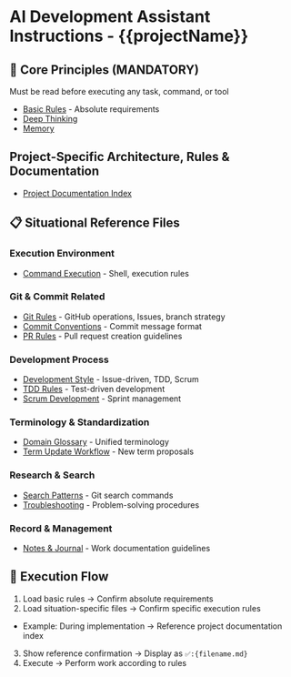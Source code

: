 # AI Development Assistant Instructions - {{projectName}}

## 🚨 Core Principles (MANDATORY)

Must be read before executing any task, command, or tool

- [Basic Rules](./instructions/base.md) - Absolute requirements
- [Deep Thinking](./instructions/deep-think.md)
- [Memory](./instructions/memory.md)

## Project-Specific Architecture, Rules & Documentation

- [Project Documentation Index](./docs/README.md)

## 📋 Situational Reference Files

### Execution Environment

- [Command Execution](./instructions/command.md) - Shell, execution rules

### Git & Commit Related

- [Git Rules](./instructions/git.md) - GitHub operations, Issues, branch strategy
- [Commit Conventions](./instructions/commit-rules.md) - Commit message format
- [PR Rules](./instructions/pr-rules.md) - Pull request creation guidelines

### Development Process

- [Development Style](./instructions/develop.md) - Issue-driven, TDD, Scrum
- [TDD Rules](./instructions/KentBeck-tdd-rules.md) - Test-driven development
- [Scrum Development](./instructions/scrum.md) - Sprint management

### Terminology & Standardization

- [Domain Glossary](./instructions/domain-terms.md) - Unified terminology
- [Term Update Workflow](./instructions/domain-term-workflow.md) - New term proposals

### Research & Search

- [Search Patterns](./instructions/search-patterns.md) - Git search commands
- [Troubleshooting](./instructions/troubleshooting.md) - Problem-solving procedures

### Record & Management

- [Notes & Journal](./instructions/note.md) - Work documentation guidelines

## 🔄 Execution Flow

1. Load basic rules → Confirm absolute requirements
2. Load situation-specific files → Confirm specific execution rules

- Example: During implementation → Reference project documentation index

3. Show reference confirmation → Display as `✅️:{filename.md}`
4. Execute → Perform work according to rules